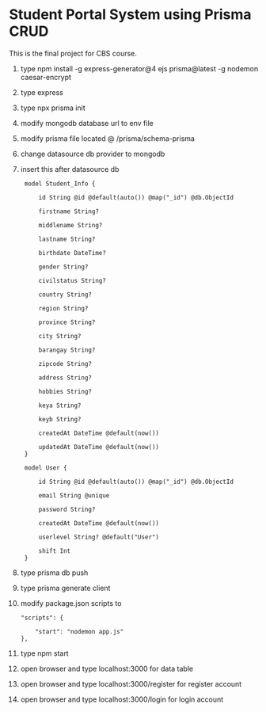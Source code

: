 # Student Portal System using Prisma CRUD
This is the final project for CBS course.

1. type npm install -g express-generator@4 ejs prisma@latest -g nodemon caesar-encrypt
2. type express
3. type npx prisma init
4. modify mongodb database url to env file
5. modify prisma file located @ /prisma/schema-prisma
6. change datasource db provider to mongodb
7. insert this after datasource db 

        model Student_Info { 
  
            id String @id @default(auto()) @map("_id") @db.ObjectId 

            firstname String? 
        
            middlename String? 
    
            lastname String? 
    
            birthdate DateTime? 
    
            gender String? 
    
            civilstatus String? 
    
            country String? 
    
            region String? 
    
            province String? 
    
            city String? 
    
            barangay String? 
    
            zipcode String? 
    
            address String? 
    
            hobbies String? 
    
            keya String? 
    
            keyb String? 
    
            createdAt DateTime @default(now()) 
    
            updatedAt DateTime @default(now()) 
        } 
   
        model User { 
     
            id String @id @default(auto()) @map("_id") @db.ObjectId 
     
            email String @unique 
     
            password String? 
     
            createdAt DateTime @default(now()) 
     
            userlevel String? @default("User") 
     
            shift Int 
        }

8. type prisma db push
9. type prisma generate client
10. modify package.json scripts to

        "scripts": { 
    
            "start": "nodemon app.js" 
        },
    
11. type npm start
12. open browser and type localhost:3000 for data table
13. open browser and type localhost:3000/register for register account
14. open browser and type localhost:3000/login for login account
